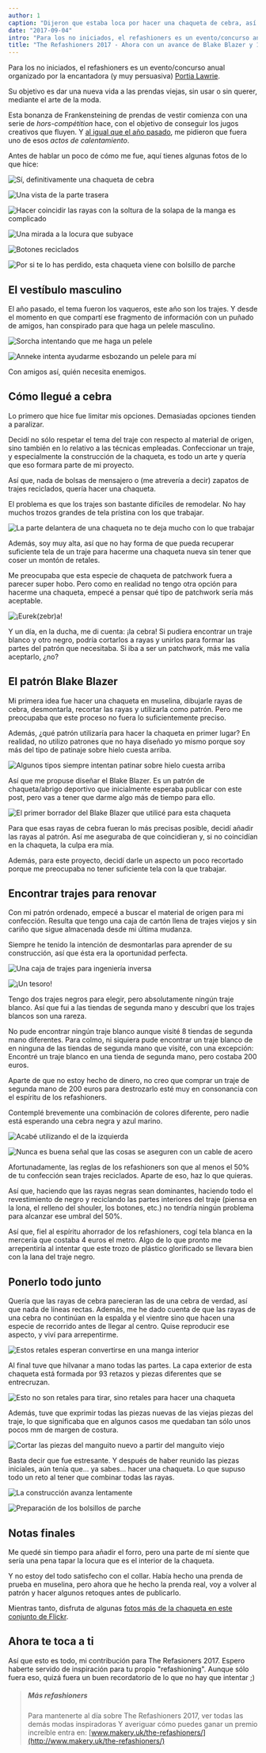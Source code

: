 ```yaml
---
author: 1
caption: "Dijeron que estaba loca por hacer una chaqueta de cebra, así que la hice de todos modos. Y se hundió en el pantano."
date: "2017-09-04"
intro: "Para los no iniciados, el refashioners es un evento/concurso anual organizado por la encantadora (y muy persuasiva) Portia Lawrie ."
title: "The Refashioners 2017 - Ahora con un avance de Blake Blazer y 100% más cebra"
---
```


Para los no iniciados, el refashioners es un evento/concurso anual organizado por la encantadora (y muy persuasiva) [Portia Lawrie](http://www.makery.uk/).

Su objetivo es dar una nueva vida a las prendas viejas, sin usar o sin querer, mediante el arte de la moda.

Esta bonanza de Frankensteining de prendas de vestir comienza con una serie de *hors-comp&eacute;tition*  hace, con el objetivo de conseguir los jugos creativos que fluyen. Y [al igual que el año pasado](http://www.makery.uk/2016/08/the-refashioners-2016-joost/), me pidieron que fuera uno de esos *actos de calentamiento*.

Antes de hablar un poco de cómo me fue, aquí tienes algunas fotos de lo que hice:

![Sí, definitivamente una chaqueta de cebra](https://posts.freesewing.org/uploads/zebra1_f856635d39.jpg)

![Una vista de la parte trasera](https://posts.freesewing.org/uploads/zebra2_c1df8979c5.jpg)

![Hacer coincidir las rayas con la soltura de la solapa de la manga es complicado](https://posts.freesewing.org/uploads/zebra3_db4d55ad19.jpg)

![Una mirada a la locura que subyace](https://posts.freesewing.org/uploads/zebra4_154c70b269.jpg)

![Botones reciclados](https://posts.freesewing.org/uploads/zebra5_139563ceb2.jpg)

![Por si te lo has perdido, esta chaqueta viene con bolsillo de parche](https://posts.freesewing.org/uploads/zebra6_34df45c31e.jpg)

## El vestíbulo masculino
El año pasado, el tema fueron los vaqueros, este año son los trajes. Y desde el momento en que compartí ese fragmento de información con un puñado de amigos, han conspirado para que haga un pelele masculino.

![Sorcha intentando que me haga un pelele](https://posts.freesewing.org/uploads/romper_chat_6cf0df4477.png)

![Anneke intenta ayudarme esbozando un pelele para mí](https://posts.freesewing.org/uploads/romper_sketch_09c8005525.jpg)

Con amigos así, quién necesita enemigos.

## Cómo llegué a cebra

Lo primero que hice fue limitar mis opciones. Demasiadas opciones tienden a paralizar.

Decidí no sólo respetar el tema del traje con respecto al material de origen, sino también en lo relativo a las técnicas empleadas. Confeccionar un traje, y especialmente la construcción de la chaqueta, es todo un arte y quería que eso formara parte de mi proyecto.

Así que, nada de bolsas de mensajero o (me atrevería a decir) zapatos de trajes reciclados, quería hacer una chaqueta.

El problema es que los trajes son bastante difíciles de remodelar. No hay muchos trozos grandes de tela prístina con los que trabajar.

![La parte delantera de una chaqueta no te deja mucho con lo que trabajar](https://posts.freesewing.org/uploads/front_part_4401c51b7b.jpg)

Además, soy muy alta, así que no hay forma de que pueda recuperar suficiente tela de un traje para hacerme una chaqueta nueva sin tener que coser un montón de retales.

Me preocupaba que esta especie de chaqueta de patchwork fuera a parecer super hobo. Pero como en realidad no tengo otra opción para hacerme una chaqueta, empecé a pensar qué tipo de patchwork sería más aceptable.

![¡Eurek(zebr)a!](https://posts.freesewing.org/uploads/real_zebra_b1decba3b1.jpg)

Y un día, en la ducha, me di cuenta: ¡la cebra! Si pudiera encontrar un traje blanco y otro negro, podría cortarlos a rayas y unirlos para formar las partes del patrón que necesitaba. Si iba a ser un patchwork, más me valía aceptarlo, ¿no?

## El patrón Blake Blazer

Mi primera idea fue hacer una chaqueta en muselina, dibujarle rayas de cebra, desmontarla, recortar las rayas y utilizarla como patrón. Pero me preocupaba que este proceso no fuera lo suficientemente preciso.

Además, ¿qué patrón utilizaría para hacer la chaqueta en primer lugar? En realidad, no utilizo patrones que no haya diseñado yo mismo porque soy más del tipo de patinaje sobre hielo cuesta arriba.

![Algunos tipos siempre intentan patinar sobre hielo cuesta arriba](https://posts.freesewing.org/uploads/ice_skating_uphill_80ab69e9bd.gif)

Así que me propuse diseñar el Blake Blazer. Es un patrón de chaqueta/abrigo deportivo que inicialmente esperaba publicar con este post, pero vas a tener que darme algo más de tiempo para ello.

![El primer borrador del Blake Blazer que utilicé para esta chaqueta](https://posts.freesewing.org/uploads/blake_f3e813a99d.svg)

Para que esas rayas de cebra fueran lo más precisas posible, decidí añadir las rayas al patrón. Así me aseguraba de que coincidieran y, si no coincidían en la chaqueta, la culpa era mía.

Además, para este proyecto, decidí darle un aspecto un poco recortado porque me preocupaba no tener suficiente tela con la que trabajar.

## Encontrar trajes para renovar

Con mi patrón ordenado, empecé a buscar el material de origen para mi confección. Resulta que tengo una caja de cartón llena de trajes viejos y sin cariño que sigue almacenada desde mi última mudanza.

Siempre he tenido la intención de desmontarlas para aprender de su construcción, así que ésta era la oportunidad perfecta.

![Una caja de trajes para ingeniería inversa](https://posts.freesewing.org/uploads/suits_box_434d198619.jpg)

![¡Un tesoro!](https://posts.freesewing.org/uploads/suits_inside_0637374422.jpg)

Tengo dos trajes negros para elegir, pero absolutamente ningún traje blanco. Así que fui a las tiendas de segunda mano y descubrí que los trajes blancos son una rareza.

No pude encontrar ningún traje blanco aunque visité 8 tiendas de segunda mano diferentes. Para colmo, ni siquiera pude encontrar un traje blanco de en ninguna de las tiendas de segunda mano que visité, con una excepción: Encontré un traje blanco en una tienda de segunda mano, pero costaba 200 euros.

Aparte de que no estoy hecho de dinero, no creo que comprar un traje de segunda mano de 200 euros para destrozarlo esté muy en consonancia con el espíritu de los refashioners.

Contemplé brevemente una combinación de colores diferente, pero nadie está esperando una cebra negra y azul marino.

![Acabé utilizando el de la izquierda](https://posts.freesewing.org/uploads/suits_black_53828cb3ec.jpg)

![Nunca es buena señal que las cosas se aseguren con un cable de acero](https://posts.freesewing.org/uploads/suits_white_c02d4bf0c8.jpg)

Afortunadamente, las reglas de los refashioners son que al menos el 50% de tu confección sean trajes reciclados. Aparte de eso, haz lo que quieras.

Así que, haciendo que las rayas negras sean dominantes, haciendo todo el revestimiento de negro y reciclando las partes interiores del traje (piensa en la lona, el relleno del shouler, los botones, etc.) no tendría ningún problema para alcanzar ese umbral del 50%.

Así que, fiel al espíritu ahorrador de los refashioners, cogí tela blanca en la mercería que costaba 4 euros el metro. Algo de lo que pronto me arrepentiría al intentar que este trozo de plástico glorificado se llevara bien con la lana del traje negro.

## Ponerlo todo junto

Quería que las rayas de cebra parecieran las de una cebra de verdad, así que nada de líneas rectas. Además, me he dado cuenta de que las rayas de una cebra no continúan en la espalda y el vientre sino que hacen una especie de recorrido antes de llegar al centro. Quise reproducir ese aspecto, y viví para arrepentirme.

![Estos retales esperan convertirse en una manga interior](https://posts.freesewing.org/uploads/sleeve_parts_052a369ca4.jpg)

Al final tuve que hilvanar a mano todas las partes. La capa exterior de esta chaqueta está formada por 93 retazos y piezas diferentes que se entrecruzan.

![Esto no son retales para tirar, sino retales para hacer una chaqueta](https://posts.freesewing.org/uploads/scraps_412f72f0f2.jpg)

Además, tuve que exprimir todas las piezas nuevas de las viejas piezas del traje, lo que significaba que en algunos casos me quedaban tan sólo unos pocos mm de margen de costura.

![Cortar las piezas del manguito nuevo a partir del manguito viejo](https://posts.freesewing.org/uploads/sleeve_2fd77b450d.jpg)

Basta decir que fue estresante. Y después de haber reunido las piezas iniciales, aún tenía que... ya sabes... hacer una chaqueta. Lo que supuso todo un reto al tener que combinar todas las rayas.

![La construcción avanza lentamente](https://posts.freesewing.org/uploads/front_9821526627.jpg)

![Preparación de los bolsillos de parche](https://posts.freesewing.org/uploads/pocket_db7596902d.jpg)

## Notas finales

Me quedé sin tiempo para añadir el forro, pero una parte de mí siente que sería una pena tapar la locura que es el interior de la chaqueta.

Y no estoy del todo satisfecho con el collar. Había hecho una prenda de prueba en muselina, pero ahora que he hecho la prenda real, voy a volver al patrón y hacer algunos retoques antes de publicarlo.

Mientras tanto, disfruta de algunas [fotos más de la chaqueta en este conjunto de Flickr](https://www.flickr.com/photos/__niki__/albums/72157684742893052).

## Ahora te toca a ti

Así que esto es todo, mi contribución para The Refasioners 2017. Espero haberte servido de inspiración para tu propio "refashioning". Aunque sólo fuera eso, quizá fuera un buen recordatorio de lo que no hay que intentar ;)


> ##### Más refashioners
> 
> Para mantenerte al día sobre The Refashioners 2017, ver todas las demás modas inspiradoras Y averiguar cómo puedes ganar un premio increíble entra en: [www.makery.uk/the-refashioners/](http://www.makery.uk/the-refashioners/)

